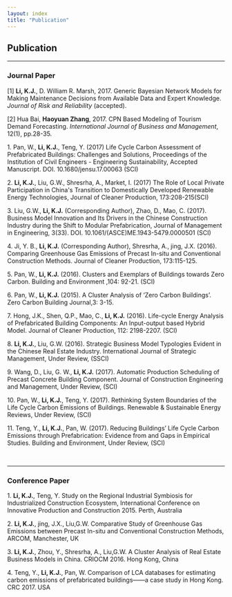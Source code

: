 ```yaml
---
layout: index
title: "Publication"
---
```



<h2>Publication</h2>
<hr>
<h3> Journal Paper</h3>
[1] <b>Li, K.J.</b>, D. William R. Marsh, 2017. Generic Bayesian Network Models for Making Maintenance Decisions from Available Data and Expert Knowledge. <i>Journal of Risk and Reliability</i> (accepted).

<p>[2] Hua Bai, <b>Haoyuan Zhang</b>, 2017. CPN Based Modeling of Tourism Demand Forecasting. <i>International Journal of Business and Management</i>, 12(1), pp.28-35.</p>

<p>1. Pan, W., <b>Li, K.J.</b>, Teng, Y. (2017) Life Cycle Carbon Assessment of Prefabricated Buildings: Challenges and Solutions, Proceedings of the Institution of Civil Engineers - Engineering Sustainability, Accepted Manuscript. DOI. 10.1680/jensu.17.00063 (SCI)</p>
<p>2. <b>Li, K.J.</b>, Liu, G.W., Shresrha, A., Market, I. (2017) The Role of Local Private Participation in China's Transition to Domestically Developed Renewable Energy Technologies, Journal of Cleaner Production, 173:208-215(SCI)  </p>
<p>3. Liu, G.W., <b>Li, K.J.</b> (Corresponding Author), Zhao, D., Mao, C. (2017). Business Model Innovation and Its Drivers in the Chinese Construction Industry during the Shift to Modular Prefabrication, Journal of Management in Engineering, 3(33). DOI. 10.1061/(ASCE)ME.1943-5479.0000501 (SCI)  </p>
<p>4. Ji, Y. B., <b>Li, K.J.</b> (Corresponding Author), Shresrha, A., jing, J.X. (2016). Comparing Greenhouse Gas Emissions of Precast In-situ and Conventional Construction Methods. Journal of Cleaner Production, 173:115-125.  </p>
<p>5. Pan, W., <b>Li, K.J.</b> (2016). Clusters and Exemplars of Buildings towards Zero Carbon. Building and Environment ,104: 92-21. (SCI)  </p>
<p>6. Pan, W., <b>Li, K.J.</b> (2015). A Cluster Analysis of ‘Zero Carbon Buildings’. Zero Carbon Building Journal,3: 3-15. </p>  
<p>7. Hong, J.K., Shen, Q.P., Mao, C., <b>Li, K.J.</b> (2016). Life-cycle Energy Analysis of Prefabricated Building Components: An Input-output based Hybrid Model. Journal of Cleaner Production, 112: 2198-2207. (SCI)  </p>
<p>8.  <b>Li, K.J.</b>, Liu, G.W. (2016). Strategic Business Model Typologies Evident in the Chinese Real Estate Industry. International Journal of Strategic Management, Under Review, (SSCI)  </p>
<p>9. Wang, D., Liu, G. W., <b>Li, K.J.</b> (2017). Automatic Production Scheduling of Precast Concrete Building Component. Journal of Construction Engineering and Management, Under Review, (SCI) </p>
<p>10. Pan, W., <b>Li, K.J.</b>, Teng, Y. (2017). Rethinking System Boundaries of the Life Cycle Carbon Emissions of Buildings. Renewable & Sustainable Energy Reviews, Under Review, (SCI)</p>
<p>11. Teng, Y., <b>Li, K.J.</b>, Pan, W. (2017). Reducing Buildings’ Life Cycle Carbon Emissions through Prefabrication: Evidence from and Gaps in Empirical Studies. Building and Environment, Under Review, (SCI)</p>

   
<p> &nbsp;</p>

<hr>

<h3>Conference Paper</h3>
<p>1. <b>Li, K.J.</b>, Teng, Y. Study on the Regional Industrial Symbiosis for Industrialized Construction Ecosystem, International Conference on Innovative Production and Construction 2015. Perth, Australia  </p>   
<p>2. <b>Li, K.J.</b>, jing, J.X., Liu,G.W. Comparative Study of Greenhouse Gas Emissions between Precast In-situ and Conventional Construction Methods, ARCOM, Manchester, UK  </p>
<p>3. <b>Li, K.J.</b>, Zhou, Y., Shresrha, A., Liu,G.W. A Cluster Analysis of Real Estate Business Models in China. CRIOCM 2016. Hong Kong, China</p>
<p>4. Teng, Y., <b>Li, K.J.</b>, Pan, W. Comparison of LCA databases for estimating carbon emissions of prefabricated buildings——a case study in Hong Kong. CRC 2017. USA</p>


  
